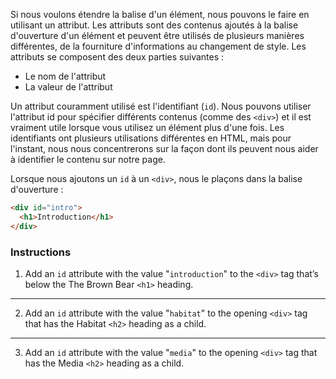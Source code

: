 Si nous voulons étendre la balise d'un élément, nous pouvons le faire en utilisant un attribut. Les attributs sont des contenus ajoutés à la balise d'ouverture d'un élément et peuvent être utilisés de plusieurs manières différentes, de la fourniture d'informations au changement de style. Les attributs se composent des deux parties suivantes :

- Le nom de l'attribut
- La valeur de l'attribut

Un attribut couramment utilisé est l'identifiant (`id`). Nous pouvons utiliser l'attribut id pour spécifier différents contenus (comme des `<div>`) et il est vraiment utile lorsque vous utilisez un élément plus d'une fois. Les identifiants ont plusieurs utilisations différentes en HTML, mais pour l'instant, nous nous concentrerons sur la façon dont ils peuvent nous aider à identifier le contenu sur notre page.

Lorsque nous ajoutons un `id` à un `<div>`, nous le plaçons dans la balise d'ouverture :

```html
<div id="intro">
  <h1>Introduction</h1>
</div>
```

### Instructions

1. Add an `id` attribute with the value "`introduction`" to the `<div>` tag that’s below the The Brown Bear `<h1>` heading.

---

2. Add an `id` attribute with the value "`habitat`" to the opening `<div>` tag that has the Habitat `<h2>` heading as a child.

---

3. Add an `id` attribute with the value "`media`" to the opening `<div>` tag that has the Media `<h2>` heading as a child.

